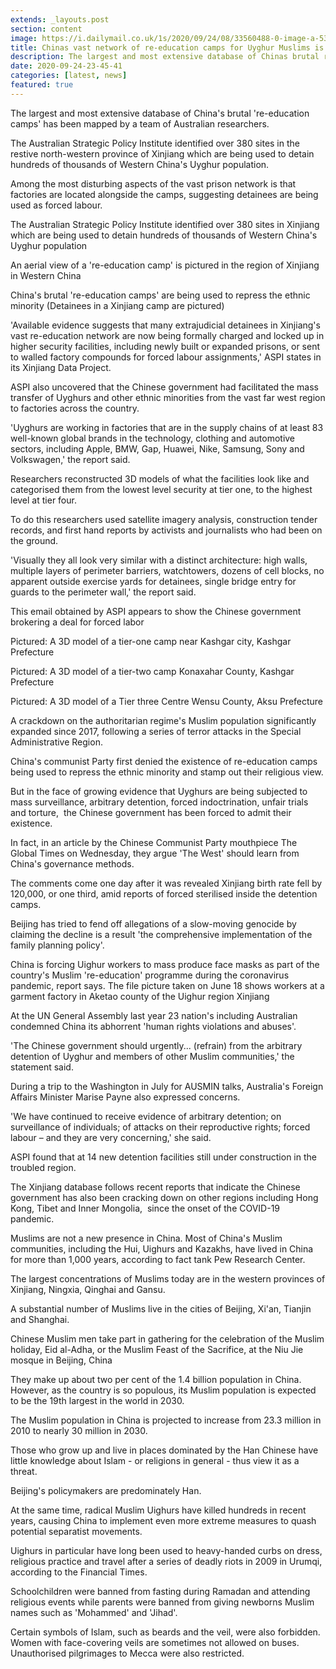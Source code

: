 ```yaml
---
extends: _layouts.post
section: content
image: https://i.dailymail.co.uk/1s/2020/09/24/08/33560488-0-image-a-53_1600931772564.jpg 
title: Chinas vast network of re-education camps for Uyghur Muslims is mapped by Australian researchers 
description: The largest and most extensive database of Chinas brutal re-education camps has been mapped by a team of Australian researchers. 
date: 2020-09-24-23-45-41 
categories: [latest, news] 
featured: true 
--- 
```

The largest and most extensive database of China's brutal 're-education camps' has been mapped by a team of Australian researchers.

The Australian Strategic Policy Institute identified over 380 sites in the restive north-western province of Xinjiang which are being used to detain hundreds of thousands of Western China's Uyghur population.

Among the most disturbing aspects of the vast prison network is that factories are located alongside the camps, suggesting detainees are being used as forced labour.

The Australian Strategic Policy Institute identified over 380 sites in Xinjiang which are being used to detain hundreds of thousands of Western China's Uyghur population

An aerial view of a 're-education camp' is pictured in the region of Xinjiang in Western China

China's brutal 're-education camps' are being used to repress the ethnic minority (Detainees in a Xinjiang camp are pictured)

'Available evidence suggests that many extrajudicial detainees in Xinjiang's vast re-education network are now being formally charged and locked up in higher security facilities, including newly built or expanded prisons, or sent to walled factory compounds for forced labour assignments,' ASPI states in its Xinjiang Data Project.

ASPI also uncovered that the Chinese government had facilitated the mass transfer of Uyghurs and other ethnic minorities from the vast far west region to factories across the country. 

'Uyghurs are working in factories that are in the supply chains of at least 83 well-known global brands in the technology, clothing and automotive sectors, including Apple, BMW, Gap, Huawei, Nike, Samsung, Sony and Volkswagen,' the report said.

Researchers reconstructed 3D models of what the facilities look like and categorised them from the lowest level security at tier one, to the highest level at tier four.

To do this researchers used satellite imagery analysis, construction tender records, and first hand reports by activists and journalists who had been on the ground.      

'Visually they all look very similar with a distinct architecture: high walls, multiple layers of perimeter barriers, watchtowers, dozens of cell blocks, no apparent outside exercise yards for detainees, single bridge entry for guards to the perimeter wall,' the report said. 

This email obtained by ASPI appears to show the Chinese government brokering a deal for forced labor

Pictured: A 3D model of a tier-one camp near Kashgar city, Kashgar Prefecture

Pictured: A 3D model of a tier-two camp Konaxahar County, Kashgar Prefecture

Pictured: A 3D model of a Tier three Centre Wensu County, Aksu Prefecture

A crackdown on the authoritarian regime's Muslim population significantly expanded since 2017, following a series of terror attacks in the Special Administrative Region. 

China's communist Party first denied the existence of re-education camps being used to repress the ethnic minority and stamp out their religious view.

But in the face of growing evidence that Uyghurs are being subjected to mass surveillance, arbitrary detention, forced indoctrination, unfair trials and torture,  the Chinese government has been forced to admit their existence.  

In fact, in an article by the Chinese Communist Party mouthpiece The Global Times on Wednesday, they argue 'The West' should learn from China's governance methods. 

The comments come one day after it was revealed Xinjiang birth rate fell by 120,000, or one third, amid reports of forced sterilised inside the detention camps.

Beijing has tried to fend off allegations of a slow-moving genocide by claiming the decline is a result 'the comprehensive implementation of the family planning policy'. 

China is forcing Uighur workers to mass produce face masks as part of the country's Muslim 're-education' programme during the coronavirus pandemic, report says. The file picture taken on June 18 shows workers at a garment factory in Aketao county of the Uighur region Xinjiang

At the UN General Assembly last year 23 nation's including Australian condemned China its abhorrent 'human rights violations and abuses'.

'The Chinese government should urgently... (refrain) from the arbitrary detention of Uyghur and members of other Muslim communities,' the statement said.  

During a trip to the Washington in July for AUSMIN talks, Australia's Foreign Affairs Minister Marise Payne also expressed concerns.

'We have continued to receive evidence of arbitrary detention; on surveillance of individuals; of attacks on their reproductive rights; forced labour – and they are very concerning,' she said.    

ASPI found that at 14 new detention facilities still under construction in the troubled region.

The Xinjiang database follows recent reports that indicate the Chinese government has also been cracking down on other regions including Hong Kong, Tibet and Inner Mongolia,  since the onset of the COVID-19 pandemic.

Muslims are not a new presence in China. Most of China's Muslim communities, including the Hui, Uighurs and Kazakhs, have lived in China for more than 1,000 years, according to fact tank Pew Research Center. 

The largest concentrations of Muslims today are in the western provinces of Xinjiang, Ningxia, Qinghai and Gansu. 

A substantial number of Muslims live in the cities of Beijing, Xi'an, Tianjin and Shanghai. 

Chinese Muslim men take part in gathering for the celebration of the Muslim holiday, Eid al-Adha, or the Muslim Feast of the Sacrifice, at the Niu Jie mosque in Beijing, China

They make up about two per cent of the 1.4 billion population in China. However, as the country is so populous, its Muslim population is expected to be the 19th largest in the world in 2030.

The Muslim population in China is projected to increase from 23.3 million in 2010 to nearly 30 million in 2030.

Those who grow up and live in places dominated by the Han Chinese have little knowledge about Islam - or religions in general - thus view it as a threat. 

Beijing's policymakers are predominately Han. 

At the same time, radical Muslim Uighurs have killed hundreds in recent years, causing China to implement even more extreme measures to quash potential separatist movements.

Uighurs in particular have long been used to heavy-handed curbs on dress, religious practice and travel after a series of deadly riots in 2009 in Urumqi, according to the Financial Times.

Schoolchildren were banned from fasting during Ramadan and attending religious events while parents were banned from giving newborns Muslim names such as 'Mohammed' and 'Jihad'. 

Certain symbols of Islam, such as beards and the veil, were also forbidden. Women with face-covering veils are sometimes not allowed on buses. Unauthorised pilgrimages to Mecca were also restricted. 

